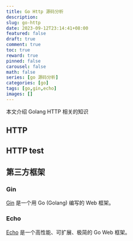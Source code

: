 ```yaml
---
title: Go Http 源码分析
description:
slug: go-http
date: 2023-09-12T23:14:41+08:00
featured: false
draft: true
comment: true
toc: true
reward: true
pinned: false
carousel: false
math: false
series: [go 源码分析]
categories: [go]
tags: [go,gin,echo]
images: []
---
```


本文介绍 Golang HTTP 相关的知识

<!--more-->

## HTTP

## HTTP test

## 第三方框架

### Gin

[Gin](https://gin-gonic.com/zh-cn/) 是一个用 Go (Golang) 编写的 Web 框架。

### Echo

[Echo](https://echo.labstack.com/) 是一个高性能、可扩展、极简的 Go Web 框架。
